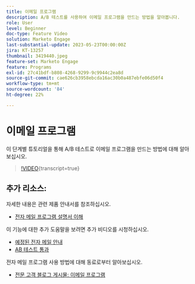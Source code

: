 ```yaml
---
title: 이메일 프로그램
description: A/B 테스트를 사용하여 이메일 프로그램을 만드는 방법을 알아봅니다.
role: User
level: Beginner
doc-type: Feature Video
solution: Marketo Engage
last-substantial-update: 2023-05-23T00:00:00Z
jira: KT-13257
thumbnail: 3419440.jpeg
feature-set: Marketo Engage
feature: Programs
exl-id: 27c41bdf-b808-4268-9299-9c9944c2ea8d
source-git-commit: cae626cb3958ebcda16ac30b0a487ebfe06d50f4
workflow-type: tm+mt
source-wordcount: '84'
ht-degree: 22%

---
```


# 이메일 프로그램

이 단계별 튜토리얼을 통해 A/B 테스트로 이메일 프로그램을 만드는 방법에 대해 알아보십시오.

>[!VIDEO](https://video.tv.adobe.com/v/3453374/?captions=kor&learn=on){transcript=true}


## 추가 리소스:

자세한 내용은 관련 제품 안내서를 참조하십시오.

* [전자 메일 프로그램 설명서 이해](https://experienceleague.adobe.com/docs/marketo/using/product-docs/email-marketing/email-programs/creating-an-email-program/understanding-email-programs.html?lang=ko)

이 기능에 대한 추가 도움말을 보려면 추가 비디오를 시청하십시오.

* [예정된 전자 메일 안내](https://experienceleague.adobe.com/docs/marketo-learn/tutorials/email-marketing/scheduled-email-watch.html?lang=ko)
* [AB 테스트 통과](https://experienceleague.adobe.com/docs/marketo-learn/tutorials/email-marketing/ab-testing-watch.html?lang=ko)

전자 메일 프로그램 사용 방법에 대해 동료로부터 알아보십시오.

* [전문 고객 블로그 게시물: 이메일 프로그램](https://nation.marketo.com/t5/product-blogs/marketo-success-series-email-programs/ba-p/304968)
